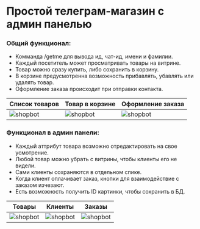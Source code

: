 # Простой телеграм-магазин с админ панелью

### Общий функционал:

- Комманда /getme для вывода ид, чат-ид, имени и фамилии.
- Каждый посетитель может просматривать товары на витрине.
- Товар можно сразу купить, либо сохранить в корзину.
- В корзине предусмотренна возможность прибавлять, убавлять или удалять товар.
- Оформление заказа происходит при отправки контакта.

|Список товаров|Товар в корзине|Оформление заказа|
|-|-|-|
|![shopbot](https://firebasestorage.googleapis.com/v0/b/antonio-glyzin.appspot.com/o/shopbot%2FScreenshot-2.png?alt=media&token=c9a4df62-72e8-4bea-a5f2-6639ffc4b616)|![shopbot](https://firebasestorage.googleapis.com/v0/b/antonio-glyzin.appspot.com/o/shopbot%2FScreenshot.png?alt=media&token=90d00e64-4581-4b45-8cdd-f893a7a9fa62)|![shopbot](https://firebasestorage.googleapis.com/v0/b/antonio-glyzin.appspot.com/o/shopbot%2FScreenshot-5.png?alt=media&token=b7f49120-21e9-4f31-91f4-e2897d6b980c)|

### Функционал в админ панели:

- Каждый аттрибут товара возможно отредактировать на свое усмотрение.
- Любой товар можно убрать с витрины, чтобы клиенты его не видели.
- Сами клиенты сохраняются в отдельном спике.
- Когда клиент оплачивает заказ, кнопки для взаимодействие с заказом изчезают.
- Есть возможность получить ID картинки, чтобы сохранить в БД.


|Товары|Клиенты|Заказы|
|-|-|-|
|![shopbot](https://firebasestorage.googleapis.com/v0/b/antonio-glyzin.appspot.com/o/shopbot%2FScreenshot-6.png?alt=media&token=15237157-98e8-471b-af01-6fd42485e309)|![shopbot](https://firebasestorage.googleapis.com/v0/b/antonio-glyzin.appspot.com/o/shopbot%2FScreenshot-8.png?alt=media&token=692fa16c-8aa3-4394-b26d-d19c0960d99e)|![shopbot](https://firebasestorage.googleapis.com/v0/b/antonio-glyzin.appspot.com/o/shopbot%2FScreenshot-7.png?alt=media&token=0600a0fd-3ec3-499d-9759-b5b8d55151f5)|
